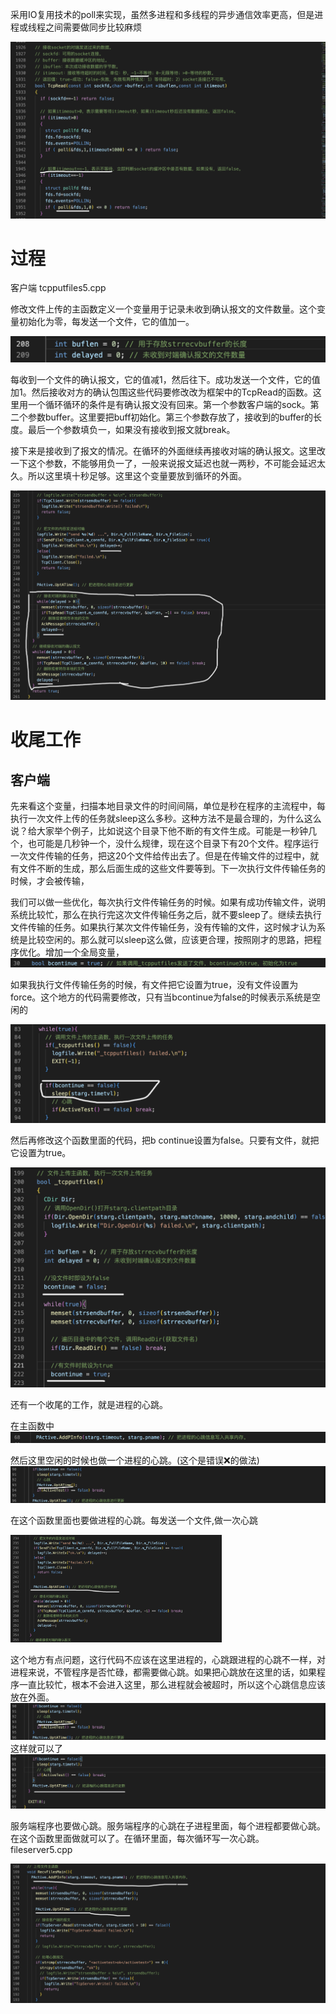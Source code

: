 采用IO复用技术的poll来实现，虽然多进程和多线程的异步通信效率更高，但是进程或线程之间需要做同步比较麻烦

<img src="images/image-20230427174327790.png" alt="image-20230427174327790" style="zoom: 50%;" />

过程
===

客户端 tcpputfiles5.cpp

修改文件上传的主函数定义一个变量用于记录未收到确认报文的文件数量。这个变量初始化为零，每发送一个文件，它的值加一。

<img src="images/image-20230427211444383.png" alt="image-20230427211444383" style="zoom: 50%;" />

每收到一个文件的确认报文，它的值减1，然后往下。成功发送一个文件，它的值加1。然后接收对方的确认包围这些代码要修改改为框架中的TcpRead的函数。这里用一个循环循环的条件是有确认报文没有回来。第一个参数客户端的sock。第二个参数buffer。这里要把buff初始化。第三个参数存放了，接收到的buffer的长度。最后一个参数填负一，如果没有接收到报文就break。

接下来是接收到了报文的情况。在循环的外面继续再接收对端的确认报文。这里改一下这个参数，不能够用负一了，一般来说报文延迟也就一两秒，不可能会延迟太久。所以这里填十秒足够。这里这个变量要放到循环的外面。

![image-20230427210534177](images/image-20230427210534177.png)

收尾工作
===

客户端
---

先来看这个变量，扫描本地目录文件的时间间隔，单位是秒在程序的主流程中，每执行一次文件上传的任务就sleep这么多秒。这种方法不是最合理的，为什么这么说？给大家举个例子，比如说这个目录下他不断的有文件生成。可能是一秒钟几个，也可能是几秒钟一个，没什么规律，现在这个目录下有20个文件。程序运行一次文件传输的任务，把这20个文件给传出去了。但是在传输文件的过程中，就有文件不断的生成，那么后面生成的这些文件要等到。下一次执行文件传输任务的时候，才会被传输，

我们可以做一些优化，每次执行文件传输任务的时候。如果有成功传输文件，说明系统比较忙，那么在执行完这次文件传输任务之后，就不要sleep了。继续去执行文件传输的任务。如果执行某次文件传输任务，没有传输的文件，这时候才认为系统是比较空闲的。那么就可以sleep这么做，应该更合理，按照刚才的思路，把程序优化。增加一个全局变量，![image-20230427212242033](images/image-20230427212242033.png)

如果我执行文件传输任务的时候，有文件把它设置为true，没有文件设置为force。这个地方的代码需要修改，只有当bcontinue为false的时候表示系统是空闲的

![image-20230427212409793](images/image-20230427212409793.png)

然后再修改这个函数里面的代码，把b continue设置为false。只要有文件，就把它设置为true。

<img src="images/image-20230427212736720.png" alt="image-20230427212736720" style="zoom:50%;" />

还有一个收尾的工作，就是进程的心跳。

在主函数中![image-20230427212930556](images/image-20230427212930556.png)

然后这里空闲的时候也做一个进程的心跳。(这个是错误❌的做法)![image-20230427213212046](images/image-20230427213212046.png)

在这个函数里面也要做进程的心跳。每发送一个文件,做一次心跳

<img src="images/image-20230427213319287.png" alt="image-20230427213319287" style="zoom: 33%;" />

这个地方有点问题，这行代码不应该在这里进程的，心跳跟进程的心跳不一样，对进程来说，不管程序是否忙碌，都需要做心跳。如果把心跳放在这里的话，如果程序一直比较忙，根本不会进入这里，那么进程就会被超时，所以这个心跳信息应该放在外面。![image-20230427213212046](images/image-20230427213212046.png)这样就可以了<img src="images/image-20230427213636304.png" alt="image-20230427213636304" style="zoom: 50%;" />

服务端程序也要做心跳。服务端程序的心跳在子进程里面，每个进程都要做心跳。在这个函数里面做就可以了。在循环里面，每次循环写一次心跳。fileserver5.cpp

![image-20230427214405520](images/image-20230427214405520.png)